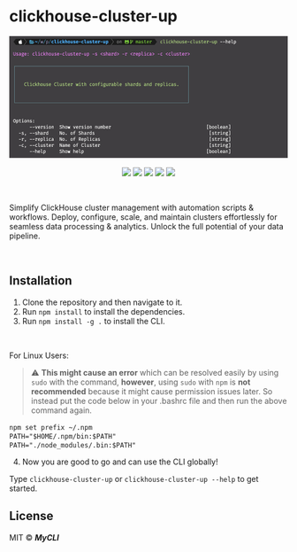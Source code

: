 # clickhouse-cluster-up
<p align="center">
  <img src="images/cliHelp.png" height="220" width"700">
</p>

<p align="center">
    <img  src="https://img.shields.io/badge/license-MIT-green">
    <img  src="https://img.shields.io/badge/build-passing-brightgreen">
    <img  src="https://img.shields.io/badge/version-1.0.0-orange">
    <img  src="https://img.shields.io/badge/npm-v6.14.8-blue">
    <img  src="https://img.shields.io/badge/node-v12.18.2-yellow">
</p>
<br>
<p align="left">
    Simplify ClickHouse cluster management with automation scripts &amp; workflows. Deploy, configure, scale, and maintain clusters effortlessly for seamless data processing &amp; analytics. Unlock the full potential of your data pipeline.
</p>
<br>

## Installation

1. Clone the repository and then navigate to it.
2. Run ```npm install``` to install the dependencies.
3. Run ```npm install -g .``` to install the CLI.
<br>

For Linux Users:

> :warning: **This might cause an error** which can be resolved easily by using ```sudo``` with the command, **however**, using ```sudo``` with ```npm``` is **not recommended** because it might cause permission issues later. So instead put the code below in your .bashrc file and then run the above command again.
```
npm set prefix ~/.npm
PATH="$HOME/.npm/bin:$PATH"
PATH="./node_modules/.bin:$PATH"
```
4. Now you are good to go and can use the CLI globally!

Type ```clickhouse-cluster-up``` or ```clickhouse-cluster-up --help``` to get started.
<br>

## License

MIT © ***MyCLI***